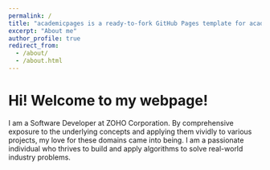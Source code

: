 ```yaml
---
permalink: /
title: "academicpages is a ready-to-fork GitHub Pages template for academic personal websites"
excerpt: "About me"
author_profile: true
redirect_from: 
  - /about/
  - /about.html
---
```



Hi! Welcome to my webpage!
=====

 I am a Software Developer at ZOHO  Corporation.
 By comprehensive exposure to the underlying concepts and applying them vividly to various projects, my love for these domains came into being. I am a passionate individual who thrives to build and apply algorithms to solve real-world industry problems.